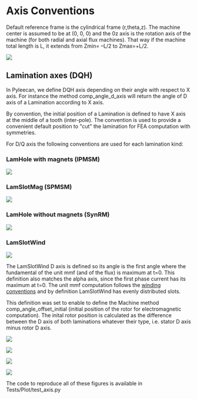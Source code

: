 Axis Conventions
================

Default reference frame is the cylindrical frame (r,theta,z). The
machine center is assumed to be at (0, 0, 0) and the 0z axis is the
rotation axis of the machine (for both radial and axial flux machines).
That way if the machine total length is L, it extends from Zmin= –L/2 to
Zmax=+L/2.

![](_static/axis_conv.PNG)

Lamination axes (DQH)
---------------------

In Pyleecan, we define DQH axis depending on their angle with respect to
X axis. For instance the method comp_angle_d_axis will return the
angle of D axis of a Lamination according to X axis.

By convention, the initial position of a Lamination is defined to have X
axis at the middle of a tooth (inter-pole). The convention is used to
provide a convenient default position to "cut" the lamination for FEA
computation with symmetries.

For D/Q axis the following conventions are used for each lamination
kind:

### LamHole with magnets (IPMSM)

![](_static/axis_LamHoleMag.png)

### LamSlotMag (SPMSM)

![](_static/axis_LamSlotMag.png)

### LamHole without magnets (SynRM)

![](_static/axis_LamHole.png)

### LamSlotWind

![](_static/axis_LamWind.png)

The LamSlotWind D axis is defined so its angle is the first angle where
the fundamental of the unit mmf (and of the flux) is maximum at t=0.
This definition also matches the alpha axis, since the first phase
current has its maximum at t=0. The unit mmf computation follows the
[winding conventions](./winding.convention.md) and by definition LamSlotWind
has evenly distributed slots.

This definition was set to enable to define the Machine method
comp_angle_offset_initial (initial position of the rotor for
electromagnetic computation). The inital rotor position is calculated as
the difference between the D axis of both laminations whatever their
type, i.e. stator D axis minus rotor D axis.

![](_static/axis_LamWind_mmf.png)

![](_static/axis_LamWind_fund.png)

![](_static/axis_LamWind_flux.png)

![](_static/axis_LamWind_flux_FEMM.png)

The code to reproduce all of these figures is available in
Tests/Plot/test_axis.py

